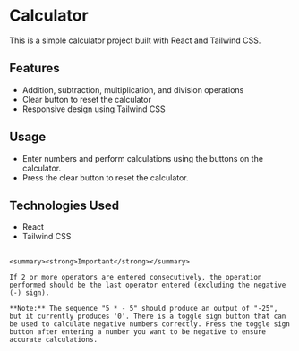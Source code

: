 # Calculator

This is a simple calculator project built with React and Tailwind CSS.

## Features

- Addition, subtraction, multiplication, and division operations
- Clear button to reset the calculator
- Responsive design using Tailwind CSS

## Usage

- Enter numbers and perform calculations using the buttons on the calculator.
- Press the clear button to reset the calculator.

## Technologies Used

- React
- Tailwind CSS

##
    <summary><strong>Important</strong></summary>
    
    If 2 or more operators are entered consecutively, the operation performed should be the last operator entered (excluding the negative (-) sign).
    
    **Note:** The sequence "5 * - 5" should produce an output of "-25", but it currently produces '0'. There is a toggle sign button that can be used to calculate negative numbers correctly. Press the toggle sign button after entering a number you want to be negative to ensure accurate calculations.
